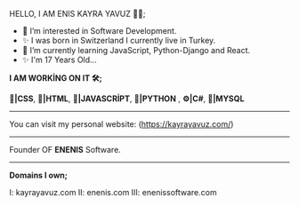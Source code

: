 HELLO, I AM ENIS KAYRA YAVUZ 👨‍💻;
- 👀 I’m interested in Software Development.
- ✨ I was born in Switzerland I currently live in Turkey.
- 🌱 I’m currently learning JavaScript, Python-Django and React.
- ✨ I'm 17 Years Old...

<b>I AM WORKİNG ON IT 🛠️;</b>

<b>📙|CSS</b>, <b>📕|HTML</b>, <b>📒|JAVASCRİPT</b>, <b>📘|PYTHON</b> , <b>⚙️|C#</b>,  <b>💾|MYSQL</b>   

<hr>

You can visit my personal website: (https://kayrayavuz.com/)
<!---
enenis/enenis is a ✨ special ✨ repository because its `README.md` (this file) appears on your GitHub profile.
You can click the Preview link to take a look at your changes.
--->
<hr>

Founder OF <b>ENENIS</b> Software.

<hr>
<b>Domains I own;</b>

I: kayrayavuz.com 
II: enenis.com
III: enenissoftware.com
